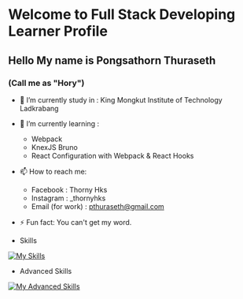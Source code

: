 # **Welcome to Full Stack Developing Learner Profile**
## Hello My name is Pongsathorn Thuraseth
### (Call me as "Hory")

- 🔭 I’m currently study in : King Mongkut Institute of Technology Ladkrabang
- 🌱 I’m currently learning :
  - Webpack
  - KnexJS Bruno
  - React Configuration with Webpack & React Hooks
- 📫 How to reach me: 
  - Facebook : Thorny Hks
  - Instagram : _thornyhks
  - Email (for work) : pthuraseth@gmail.com
  
- ⚡ Fun fact: You can't get my word.

- Skills
  
[![My Skills](https://skillicons.dev/icons?i=js,html,css,anaconda,angular,bash,blender,bootstrap,c,cs,cpp,dart,docker,express,figma,flask,firebase,flutter,git,github,gitlab,mysql,mongodb,nextjs,nginx,nodejs,opencv,ps,php,postman,powershell,pr,pycharm,py,pytorch,react,regex,redux,robloxstudio,stackoverflow,svg,tailwind,tensorflow,ts,visualstudio,vscode,vitest,vue,webpack,wordpress,yarn)](https://skillicons.dev)

- Advanced Skills

[![My Advanced Skills](https://skillicons.dev/icons?i=js,html,css,bash,bootstrap,docker,express,figma,react,nginx,nodejs,php,tailwind,ts,vitest,webpack)](https://skillicons.dev)
